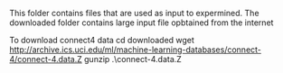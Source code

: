 This folder contains files that are used as input to expermined.
The downloaded folder contains large input file opbtained from the internet

To download connect4 data
cd downloaded
wget http://archive.ics.uci.edu/ml/machine-learning-databases/connect-4/connect-4.data.Z
gunzip .\connect-4.data.Z